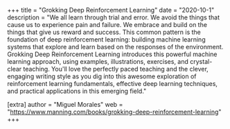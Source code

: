 
+++
title = "Grokking Deep Reinforcement Learning"
date = "2020-10-1"
description = "We all learn through trial and error. We avoid the things that cause us to experience pain and failure. We embrace and build on the things that give us reward and success. This common pattern is the foundation of deep reinforcement learning: building machine learning systems that explore and learn based on the responses of the environment. Grokking Deep Reinforcement Learning introduces this powerful machine learning approach, using examples, illustrations, exercises, and crystal-clear teaching. You'll love the perfectly paced teaching and the clever, engaging writing style as you dig into this awesome exploration of reinforcement learning fundamentals, effective deep learning techniques, and practical applications in this emerging field."

[extra]
author = "Miguel Morales"
web = "https://www.manning.com/books/grokking-deep-reinforcement-learning"
+++